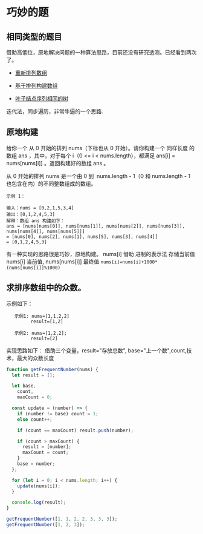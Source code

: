 # 巧妙的题

## 相同类型的题目

借助高低位，原地解决问题的一种算法思路，目前还没有研究透测。已经看到两次了。

- [重新排列数组](https://leetcode-cn.com/problems/shuffle-the-array/solution/kong-jian-fu-za-du-wei-o1-de-liang-chong-jie-fa-by/)

- [基于排列构建数组](https://leetcode-cn.com/problems/build-array-from-permutation/)

- [ 叶子结点序列相同的树](https://leetcode-cn.com/problems/leaf-similar-trees/solution/xiao-ming-zhao-bu-tong-tong-bu-bian-li-b-0te2/)

迭代法，同步遍历，非常牛逼的一个思路.

## 原地构建

给你一个 从 0 开始的排列 nums（下标也从 0 开始）。请你构建一个 同样长度 的数组 ans ，其中，对于每个 i（0 <= i < nums.length），都满足 ans[i] = nums[nums[i]] 。返回构建好的数组 ans 。

从 0 开始的排列 nums 是一个由 0 到  nums.length - 1（0 和 nums.length - 1 也包含在内）的不同整数组成的数组。

```
示例 1：

输入：nums = [0,2,1,5,3,4]
输出：[0,1,2,4,5,3]
解释：数组 ans 构建如下：
ans = [nums[nums[0]], nums[nums[1]], nums[nums[2]], nums[nums[3]], nums[nums[4]], nums[nums[5]]]
= [nums[0], nums[2], nums[1], nums[5], nums[3], nums[4]]
= [0,1,2,4,5,3]
```

有一种实现的思路很是巧妙，原地构建。
nums[i] 借助 进制的表示法 存储当前值 nums[i] 当前值, nums[nums[i]] 最终值
`nums[i]=nums[i]+1000*(nums[nums[i]]%1000)`

## 求排序数组中的众数。

示例如下：

```
   示例1: nums=[1,1,2,2]
         result=[1,2]

   示例2: nums=[1,2,2];
         result=[2]
```

实现思路如下： 借助三个变量，result="存放总数", base="上一个数",count,技术，最大的众数长度

```js
function getFrequentNumber(nums) {
  let result = [];

  let base,
    count,
    maxCount = 0;

  const update = (number) => {
    if (number != base) count = 1;
    else count++;

    if (count == maxCount) result.push(number);

    if (count > maxCount) {
      result = [number];
      maxCount = count;
    }
    base = number;
  };

  for (let i = 0; i < nums.length; i++) {
    update(nums[i]);
  }

  console.log(result);
}

getFrequentNumber([1, 1, 2, 2, 3, 3, 3]);
getFrequentNumber([1, 2, 3]);
```
